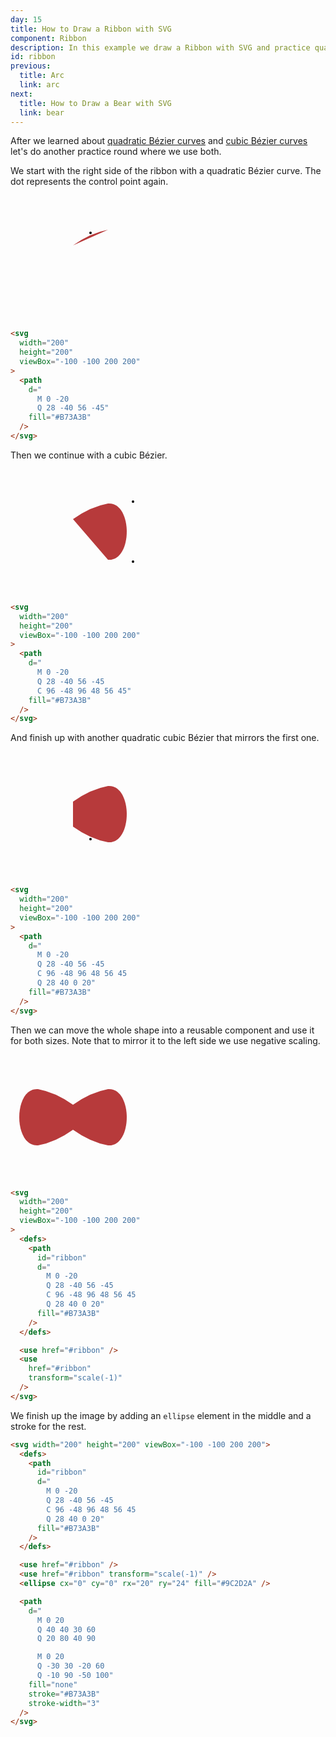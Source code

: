 ```yaml
---
day: 15
title: How to Draw a Ribbon with SVG
component: Ribbon
description: In this example we draw a Ribbon with SVG and practice quadratic and cubic bézier curves.
id: ribbon
previous:
  title: Arc
  link: arc
next:
  title: How to Draw a Bear with SVG
  link: bear
---
```


After we learned about <a href="/svg/quadratic-bezier">quadratic Bézier curves</a> and <a href="/svg/cubic-bezier">cubic Bézier curves</a> let's do another practice round where we use both.

We start with the right side of the ribbon with a quadratic Bézier curve. The dot represents the control point again.

<div class="grid-200">

  <svg width="200" height="200" viewBox="-100 -100 200 200">
    <path
      d="
        M 0 -20
        Q 28 -40 56 -45"
      fill="#B73A3B"
    />
    <circle 
      cx="28"
      cy="-40"
      r="2" 
    />
  </svg>

<!-- prettier-ignore -->
```html
<svg 
  width="200"
  height="200"
  viewBox="-100 -100 200 200"
>
  <path
    d="
      M 0 -20
      Q 28 -40 56 -45"
    fill="#B73A3B"
  />
</svg>
```

</div>

Then we continue with a cubic Bézier.

<div class="grid-200">

  <svg width="200" height="200" viewBox="-100 -100 200 200">
    <path
      d="
        M 0 -20
        Q 28 -40 56 -45
        C 96 -48 96 48 56 45"
      fill="#B73A3B"
    />
    <circle 
      cx="96"
      cy="-48"
      r="2" 
    />
    <circle 
      cx="96"
      cy="48"
      r="2" 
    />
  </svg>

<!-- prettier-ignore -->
```html
<svg 
  width="200"
  height="200"
  viewBox="-100 -100 200 200"
>
  <path
    d="
      M 0 -20
      Q 28 -40 56 -45
      C 96 -48 96 48 56 45"
    fill="#B73A3B"
  />
</svg>
```

</div>

And finish up with another quadratic cubic Bézier that mirrors the first one.

<div class="grid-200">

  <svg width="200" height="200" viewBox="-100 -100 200 200">
    <path
      d="
        M 0 -20
        Q 28 -40 56 -45
        C 96 -48 96 48 56 45
        Q 28 40 0 20"
      fill="#B73A3B"
    />
    <circle 
      cx="28"
      cy="40"
      r="2" 
    />
  </svg>

<!-- prettier-ignore -->
```html
<svg 
  width="200"
  height="200"
  viewBox="-100 -100 200 200"
>
  <path
    d="
      M 0 -20
      Q 28 -40 56 -45
      C 96 -48 96 48 56 45
      Q 28 40 0 20"
    fill="#B73A3B"
  />
</svg>
```

</div>

Then we can move the whole shape into a reusable component and use it for both sizes. Note that to mirror it to the left side we use negative scaling.

<div class="grid-200">

  <svg width="200" height="200" viewBox="-100 -100 200 200">
    <defs>
      <path
        id="ribbon"
        d="
          M 0 -20
          Q 28 -40 56 -45
          C 96 -48 96 48 56 45
          Q 28 40 0 20"
        fill="#B73A3B"
      />
    </defs>
    <use href="#ribbon" />
    <use 
      href="#ribbon"
      transform="scale(-1)" 
    />
  </svg>

<!-- prettier-ignore -->
```html
<svg 
  width="200"
  height="200"
  viewBox="-100 -100 200 200"
>
  <defs>
    <path
      id="ribbon"
      d="
        M 0 -20
        Q 28 -40 56 -45
        C 96 -48 96 48 56 45
        Q 28 40 0 20"
      fill="#B73A3B"
    />
  </defs>

  <use href="#ribbon" />
  <use 
    href="#ribbon"
    transform="scale(-1)" 
  />
</svg>
```

</div>

We finish up the image by adding an `ellipse` element in the middle and a stroke for the rest.

<div class="code-flex">

```html
<svg width="200" height="200" viewBox="-100 -100 200 200">
  <defs>
    <path
      id="ribbon"
      d="
        M 0 -20
        Q 28 -40 56 -45
        C 96 -48 96 48 56 45
        Q 28 40 0 20"
      fill="#B73A3B"
    />
  </defs>

  <use href="#ribbon" />
  <use href="#ribbon" transform="scale(-1)" />
  <ellipse cx="0" cy="0" rx="20" ry="24" fill="#9C2D2A" />

  <path
    d="
      M 0 20
      Q 40 40 30 60
      Q 20 80 40 90

      M 0 20
      Q -30 30 -20 60
      Q -10 90 -50 100"
    fill="none"
    stroke="#B73A3B"
    stroke-width="3"
  />
</svg>
```

</div>
